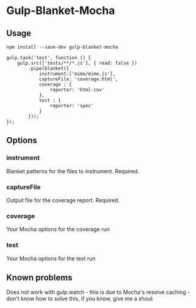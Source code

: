 # Gulp-Blanket-Mocha
## Usage

    npm install --save-dev gulp-blanket-mocha

    gulp.task('test', function () {
        gulp.src(['tests/**/*.js'], { read: false })
            .pipe(blanket({
                instrument:['mime/mime.js'],
                captureFile: 'coverage.html',
                coverage : {
                    reporter: 'html-cov'
                },
                test : {
                    reporter: 'spec'
                }
            }));
    });

## Options

### instrument

Blanket patterns for the files to instrument. Required.

### captureFile

Output file for the coverage report. Required.

### coverage

Your Mocha options for the coverage run

### test

Your Mocha options for the test run

## Known problems

Does not work with gulp.watch - this is due to Mocha's resolve caching - don't know how to solve this, if you know, give me a shout